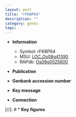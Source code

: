 ```yaml
---
layout: post
title: "rFKBP64"
description: ""
category: genes
tags: 
---
```


* **Information**  
    + Symbol: rFKBP64  
    + MSU: [LOC_Os08g41390](http://rice.uga.edu/cgi-bin/ORF_infopage.cgi?orf=LOC_Os08g41390)  
    + RAPdb: [Os08g0525600](http://rapdb.dna.affrc.go.jp/viewer/gbrowse_details/irgsp1?name=Os08g0525600)  

* **Publication**  

* **Genbank accession number**  

* **Key message**  

* **Connection**  

[//]: # * **Key figures**  


